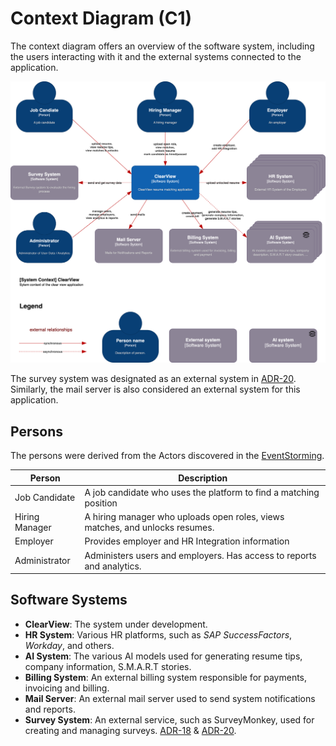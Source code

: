 # Context Diagram (C1)

The context diagram offers an overview of the software system, including the users interacting with it and the external systems connected to the application.

![Context Diagram](/C4/images/C1-Context.svg)

The survey system was designated as an external system in [ADR-20](/ADR/ADR-020-externalizing-survey-processes.md). Similarly, the mail server is also considered an external system for this application.

## Persons
The persons were derived from the Actors discovered in the [EventStorming](/EventStorming).

| **Person**     | **Description**                                                              |
|----------------|------------------------------------------------------------------------------|
| Job Candidate  | A job candidate who uses the platform to find a matching position            |
| Hiring Manager | A hiring manager who uploads open roles, views matches, and unlocks resumes. |
| Employer       | Provides employer and HR Integration information                             |
| Administrator  | Administers users and employers. Has access to reports and analytics.        |


## Software Systems
- **ClearView**: The system under development.
- **HR System**: Various HR platforms, such as *SAP SuccessFactors*, *Workday*, and others.
- **AI System**: The various AI models used for generating resume tips, company information, S.M.A.R.T stories.
- **Billing System**: An external billing system responsible for payments, invoicing and billing.
- **Mail Server**: An external mail server used to send system notifications and reports.
- **Survey System**: An external service, such as SurveyMonkey, used for creating and managing surveys. [ADR-18](/ADR/ADR-018-location-of-survey-triggers.md) & [ADR-20](/ADR/ADR-020-externalizing-survey-processes.md).
